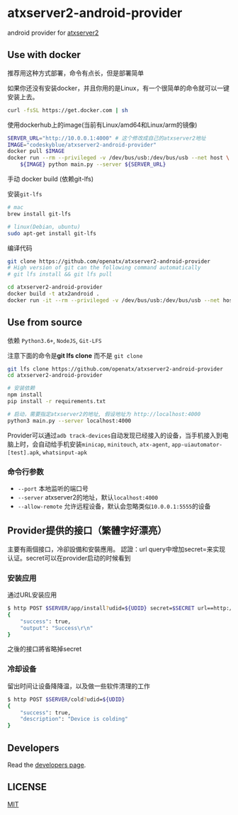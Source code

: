 # atxserver2-android-provider
android provider  for [atxserver2](https://github.com/openatx/atxserver2)

## Use with docker
推荐用这种方式部署，命令有点长，但是部署简单

如果你还没有安装docker，并且你用的是Linux，有一个很简单的命令就可以一键安装上去。

```bash
curl -fsSL https://get.docker.com | sh
```

使用dockerhub上的image(当前有Linux/amd64和Linux/arm的镜像)

```bash
SERVER_URL="http://10.0.0.1:4000" # 这个修改成自己的atxserver2地址
IMAGE="codeskyblue/atxserver2-android-provider"
docker pull $IMAGE
docker run --rm --privileged -v /dev/bus/usb:/dev/bus/usb --net host \
    ${IMAGE} python main.py --server ${SERVER_URL}
```

手动 docker build (依赖git-lfs)

安装`git-lfs`

```bash
# mac
brew install git-lfs

# linux(Debian, ubuntu)
sudo apt-get install git-lfs
```

编译代码
```bash
git clone https://github.com/openatx/atxserver2-android-provider
# High version of git can the following command automatically
# git lfs install && git lfs pull

cd atxserver2-android-provider
docker build -t atx2android .
docker run -it --rm --privileged -v /dev/bus/usb:/dev/bus/usb --net host atx2android python main.py --server localhost:4000
```

## Use from source
依赖 `Python3.6+`, `NodeJS`, `Git-LFS`

注意下面的命令是**git lfs clone** 而不是 `git clone`

```bash
git lfs clone https://github.com/openatx/atxserver2-android-provider
cd atxserver2-android-provider

# 安装依赖
npm install
pip install -r requirements.txt

# 启动，需要指定atxserver2的地址, 假设地址为 http://localhost:4000
python3 main.py --server localhost:4000
```

Provider可以通过`adb track-devices`自动发现已经接入的设备，当手机接入到电脑上时，会自动给手机安装`minicap`, `minitouch`, `atx-agent`, `app-uiautomator-[test].apk`, `whatsinput-apk`

### 命令行参数

- `--port` 本地监听的端口号
- `--server` atxserver2的地址，默认`localhost:4000`
- `--allow-remote` 允许远程设备，默认会忽略类似`10.0.0.1:5555`的设备

## Provider提供的接口（繁體字好漂亮）
主要有兩個接口，冷卻設備和安裝應用。
認證：url query中增加secret=来实现认证。secret可以在provider启动的时候看到

### 安装应用
通过URL安装应用

```bash
$ http POST $SERVER/app/install?udid=${UDID} secret=$SECRET url==http://example.com/demo.apk
{
    "success": true,
    "output": "Success\r\n"
}
```

之後的接口將省略掉secret

### 冷却设备
留出时间让设备降降温，以及做一些软件清理的工作

```bash
$ http POST $SERVER/cold?udid=${UDID}
{
    "success": true,
    "description": "Device is colding"
}
```

## Developers
Read the [developers page](DEVELOP.md).

## LICENSE
[MIT](LICENSE)
